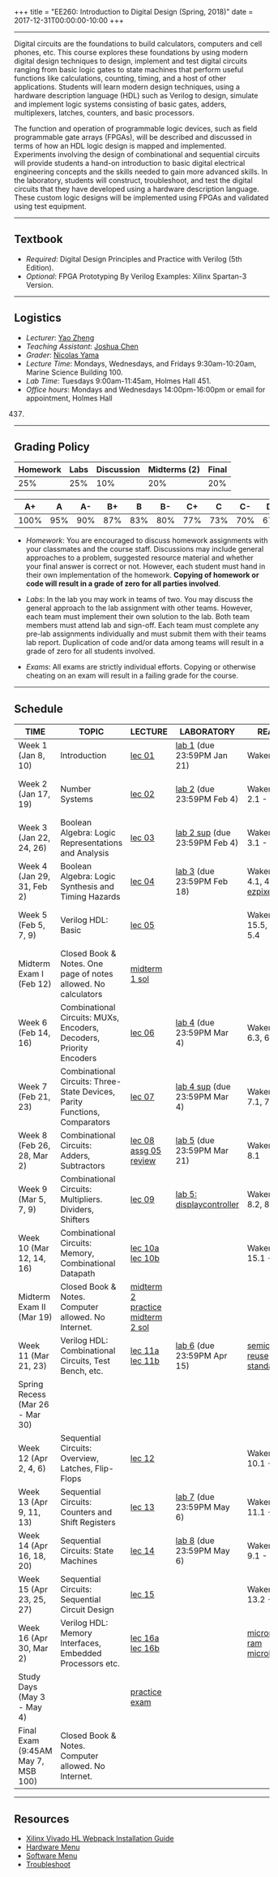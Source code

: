 +++
title = "EE260: Introduction to Digital Design (Spring, 2018)"
date =  2017-12-31T00:00:00-10:00
+++

***
Digital circuits are the foundations to build calculators, computers and cell phones, etc. This course explores these foundations by using modern digital design techniques to design, implement and test digital circuits ranging from basic logic gates to state machines that perform useful functions like calculations, counting, timing, and a host of other applications. Students will learn modern design techniques, using a hardware description language (HDL) such as Verilog to design, simulate and implement logic systems consisting of basic gates, adders, multiplexers, latches, counters, and basic processors.

The function and operation of programmable logic devices, such as field programmable gate arrays (FPGAs), will be described and discussed in terms of how an HDL logic design is mapped and implemented. Experiments involving the design of combinational and sequential circuits will provide students a hand-on introduction to basic digital electrical engineering concepts and the skills needed to gain more advanced skills. In the laboratory, students will construct, troubleshoot, and test the digital circuits that they have developed using a hardware description language. These custom logic designs will be implemented using FPGAs and validated using test equipment.

***
## Textbook
- *Required*: Digital Design Principles and Practice with Verilog (5th Edition).
- *Optional*: FPGA Prototyping By Verilog Examples: Xilinx Spartan-3 Version.

***
## Logistics
- *Lecturer*: [Yao Zheng](mailto:yao.zheng@hawaii.edu)
- *Teaching Assistant*: [Joshua Chen](mailto:jschen2@hawaii.edu)
- *Grader*: [Nicolas Yama](mailto:nyama8@hawaii.edu)
- *Lecture Time*: Mondays, Wednesdays, and Fridays 9:30am-10:20am, Marine Science Building 100.
- *Lab Time*: Tuesdays 9:00am-11:45am, Holmes Hall 451.
- *Office hours*: Mondays and Wednesdays 14:00pm-16:00pm or email for appointment, Holmes Hall
437.

***
## Grading Policy
| Homework | Labs | Discussion | Midterms (2) | Final |
|----------|------|------------|--------------|-------|
| 25%      | 25%  | 10%        | 20%          | 20%   |


| A+   | A   | A-  | B+  | B   | B-  | C+  | C   | C-  | D+  | D   | D-  | F |
|------|-----|-----|-----|-----|-----|-----|-----|-----|-----|-----|-----|---|
| 100% | 95% | 90% | 87% | 83% | 80% | 77% | 73% | 70% | 67% | 63% | 60% | 0 |


- *Homework*: You are encouraged to discuss homework assignments with your classmates and the course staff. Discussions may include general approaches to a problem, suggested resource material and whether your final answer is correct or not. However, each student must hand in their own implementation of the homework. **Copying of homework or code will result in a grade of zero for all parties involved**.

- *Labs*: In the lab you may work in teams of two. You may discuss the general approach to the lab assignment with other teams. However, each team must implement their own solution to the lab. Both team members must attend lab and sign-off. Each team must complete any pre-lab assignments individually and must submit them with their teams lab report. Duplication of code and/or data among teams will result in a grade of zero for all students involved.

- *Exams*: All exams are strictly individual efforts. Copying or otherwise cheating on an exam will result in a failing grade for the course.

***
## Schedule
TIME                            | TOPIC                                                                      | LECTURE                                                                         | LABORATORY                                               | READING                                             | ASSG
--------------------------------|----------------------------------------------------------------------------|---------------------------------------------------------------------------------|----------------------------------------------------------|-----------------------------------------------------|--------------------------------------------
Week 1 (Jan 8, 10)              | Introduction                                                               | [lec 01][lec 01 url]                                                            | [lab 1][lab 1 url] (due 23:59PM Jan 21)                  | Wakerly Ch. 1                                       |
Week 2 (Jan 17, 19)             | Number Systems                                                             | [lec 02][lec 02 url]                                                            | [lab 2][lab 2 url] (due 23:59PM Feb 4)                   | Wakerly Sec. 2.1 - Sec. 2.6                         | [assg 01][assg 01 url] (due 23:59PM Jan 28)
Week 3 (Jan 22, 24, 26)         | Boolean Algebra: Logic Representations and Analysis                        | [lec 03][lec 03 url]                                                            | [lab 2 sup][lab 2 sup url] (due 23:59PM Feb 4)           | Wakerly Sec. 3.1 - Sec. 3.3                         | [assg 02][assg 02 url] (due 23:59PM Feb 4)
Week 4 (Jan 29, 31, Feb 2)      | Boolean Algebra: Logic Synthesis and Timing Hazards                        | [lec 04][lec 04 url]                                                            | [lab 3][lab 3 url] (due 23:59PM Feb 18)                  | Wakerly Sec. 4.1, 4.2, 3.3 [ezpixel][ezpixel url]   | [assg 03][assg 03 url] (due 23:59PM Feb 11)
Week 5 (Feb 5, 7, 9)            | Verilog HDL: Basic                                                         | [lec 05][lec 05 url]                                                            |                                                          | Wakerly Sec. 15.5, 5.1 - 5.4                        | [quiz 1][quiz 1 url] (due 10:20AM Feb 9)
Midterm Exam I (Feb 12)         | Closed Book & Notes. One page of notes allowed. No calculators             | [midterm 1 sol][midterm 1 sol url]                                              |                                                          |                                                     |
Week 6 (Feb 14, 16)             | Combinational Circuits: MUXs, Encoders, Decoders, Priority Encoders        | [lec 06][lec 06 url]                                                            | [lab 4][lab 4 url] (due 23:59PM Mar 4)                   | Wakerly Sec. 6.3, 6.4, 7.2                          | [assg 04][assg 04 url] (due 23:59PM Feb 27)
Week 7 (Feb 21, 23)             | Combinational Circuits: Three-State Devices, Parity Functions, Comparators | [lec 07][lec 07 url]                                                            | [lab 4 sup][lab 4 sup url] (due 23:59PM Mar 4)           | Wakerly Sec. 7.1, 7.3, 7.4                          | [assg 05][assg 05 url] (due 23:59PM Mar 4)
Week 8 (Feb 26, 28, Mar 2)      | Combinational Circuits: Adders, Subtractors                                | [lec 08][lec 08 url] [assg 05 review][assg 05 review url]                       | [lab 5][lab 5 url] (due 23:59PM Mar 21)                  | Wakerly Sec. 8.1                                    | [assg 06][assg 06 url] (due 23:59PM Mar 11)
Week 9 (Mar 5, 7, 9)            | Combinational Circuits: Multipliers. Dividers, Shifters                    | [lec 09][lec 09 url]                                                            | [lab 5: displaycontroller][lab 5: displaycontroller url] | Wakerly Sec. 8.2, 8.3, 8.4                          | [assg 07][assg 07 url] (due 23:59PM Mar 21)
Week 10 (Mar 12, 14, 16)        | Combinational Circuits: Memory, Combinational Datapath                     | [lec 10a][lec 10a url] [lec 10b][lec 10b url]                                   |                                                          | Wakerly Sec. 15.1 - 15.2                            |
Midterm Exam II (Mar 19)        | Closed Book & Notes. Computer allowed. No Internet.                        | [midterm 2 practice][midterm 2 practice url] [midterm 2 sol][midterm 2 sol url] |                                                          |                                                     |
Week 11 (Mar 21, 23)            | Verilog HDL: Combinational Circuits, Test Bench, etc.                      | [lec 11a][lec 11a url] [lec 11b][lec 11b url]                                   | [lab 6][lab 6 url] (due 23:59PM Apr 15)                  | [semiconductor reuse standard][srs url]             | [quiz 2][quiz 2 url] (due 10:20AM Apr 4)
Spring Recess (Mar 26 - Mar 30) |                                                                            |                                                                                 |                                                          |                                                     |
Week 12 (Apr 2, 4, 6)           | Sequential Circuits: Overview, Latches, Flip-Flops                         | [lec 12][lec 12 url]                                                            |                                                          | Wakerly Sec. 10.1 - 10.3                            | [assg 08][assg 08 url] (due 23:59PM Apr 15)
Week 13 (Apr 9, 11, 13)         | Sequential Circuits: Counters and Shift Registers                          | [lec 13][lec 13 url]                                                            | [lab 7][lab 7 url] (due 23:59PM May 6)                   | Wakerly Sec. 11.1 - 11.2                            | [assg 09][assg 09 url] (due 23:59PM Apr 22)
Week 14 (Apr 16, 18, 20)        | Sequential Circuits: State Machines                                        | [lec 14][lec 14 url]                                                            | [lab 8][lab 8 url] (due 23:59PM May 6)                   | Wakerly Sec. 9.1 - 9.4                              | [assg 10][assg 10 url] (due 23:59PM May 6)
Week 15 (Apr 23, 25, 27)        | Sequential Circuits: Sequential Circuit Design                             | [lec 15][lec 15 url]                                                            |                                                          | Wakerly Sec. 13.2 - 13.4                            |
Week 16 (Apr 30, Mar 2)         | Verilog HDL: Memory Interfaces, Embedded Processors etc.                   | [lec 16a][lec 16a url] [lec 16b][lec 16b url]                                   |                                                          | [micron cellular ram][mcr url] [microblaze][mb url] | [quiz 3][quiz 3 url] (due 10:20AM May 2)
Study Days (May 3 - May 4)      |                                                                            | [practice exam][practice exam url]                                                  |                                                          |                                                     |
Final Exam (9:45AM May 7, MSB 100)              | Closed Book & Notes. Computer allowed. No Internet.                        |                                                                                 |                                                          |                                                     |

***
## Resources
- [Xilinx Vivado HL Webpack Installation Guide][xilinx vivado tutorial]
- [Hardware Menu][hardware menu url]
- [Software Menu][software menu url]
- [Troubleshoot][troubleshoot url]

[lec urls]: # (lec urls)
[lec 01 url]: https://s3-us-west-2.amazonaws.com/gustybear-websites/course_ee260_2018_spring/docs/slides/ee260_2018_spring_materials_week_01_slides.pdf
[lec 02 url]: https://s3-us-west-2.amazonaws.com/gustybear-websites/course_ee260_2018_spring/docs/slides/ee260_2018_spring_materials_week_02_slides.pdf
[lec 03 url]: https://s3-us-west-2.amazonaws.com/gustybear-websites/course_ee260_2018_spring/docs/slides/ee260_2018_spring_materials_week_03_slides.pdf
[lec 04 url]: https://s3-us-west-2.amazonaws.com/gustybear-websites/course_ee260_2018_spring/docs/slides/ee260_2018_spring_materials_week_04_slides.pdf
[lec 05 url]: https://s3-us-west-2.amazonaws.com/gustybear-websites/course_ee260_2018_spring/docs/slides/ee260_2018_spring_materials_week_05_slides.pdf
[lec 06 url]: https://s3-us-west-2.amazonaws.com/gustybear-websites/course_ee260_2018_spring/docs/slides/ee260_2018_spring_materials_week_06_slides.pdf
[lec 07 url]: https://s3-us-west-2.amazonaws.com/gustybear-websites/course_ee260_2018_spring/docs/slides/ee260_2018_spring_materials_week_07_slides.pdf
[lec 08 url]: https://s3-us-west-2.amazonaws.com/gustybear-websites/course_ee260_2018_spring/docs/slides/ee260_2018_spring_materials_week_08_slides.pdf
[lec 09 url]: https://s3-us-west-2.amazonaws.com/gustybear-websites/course_ee260_2018_spring/docs/slides/ee260_2018_spring_materials_week_09_slides.pdf
[lec 10a url]: https://s3-us-west-2.amazonaws.com/gustybear-websites/course_ee260_2018_spring/docs/slides/ee260_2018_spring_materials_week_10_slides_a.pdf
[lec 10b url]: https://s3-us-west-2.amazonaws.com/gustybear-websites/course_ee260_2018_spring/docs/slides/ee260_2018_spring_materials_week_10_slides_b.pdf
[lec 11a url]: https://s3-us-west-2.amazonaws.com/gustybear-websites/course_ee260_2018_spring/docs/slides/ee260_2018_spring_materials_week_11_slides_a.pdf
[lec 11b url]: https://s3-us-west-2.amazonaws.com/gustybear-websites/course_ee260_2018_spring/docs/slides/ee260_2018_spring_materials_week_11_slides_b.pdf
[lec 12 url]: https://s3-us-west-2.amazonaws.com/gustybear-websites/course_ee260_2018_spring/docs/slides/ee260_2018_spring_materials_week_12_slides.pdf
[lec 13 url]: https://s3-us-west-2.amazonaws.com/gustybear-websites/course_ee260_2018_spring/docs/slides/ee260_2018_spring_materials_week_13_slides.pdf
[lec 14 url]: https://s3-us-west-2.amazonaws.com/gustybear-websites/course_ee260_2018_spring/docs/slides/ee260_2018_spring_materials_week_14_slides.pdf
[lec 15 url]: https://s3-us-west-2.amazonaws.com/gustybear-websites/course_ee260_2018_spring/docs/slides/ee260_2018_spring_materials_week_15_slides.pdf
[lec 16a url]: https://s3-us-west-2.amazonaws.com/gustybear-websites/course_ee260_2018_spring/docs/slides/ee260_2018_spring_materials_week_16_slides_a.pdf
[lec 16b url]: https://s3-us-west-2.amazonaws.com/gustybear-websites/course_ee260_2018_spring/docs/slides/ee260_2018_spring_materials_week_16_slides_b.pdf

[lab urls]: # (lab urls)
[lab 1 url]: https://classroom.github.com/a/3Vug4__H
[lab 2 url]: https://classroom.github.com/g/CZwoyb0X
[lab 2 sup url]: https://tinyurl.com/y7xfwwwy
[lab 3 url]: https://classroom.github.com/g/6pTJLIPt
[lab 4 url]: https://classroom.github.com/g/GLgyFyyy
[lab 4 sup url]: https://tinyurl.com/y9fzrpxp
[lab 5 url]: https://classroom.github.com/g/vi4bvpns
[lab 5: displaycontroller url]: https://raw.githubusercontent.com/ee260-2018-spring/ee260_2018_spring_materials_laboratory_05_repo/master/codes/displaycontrolller.v
[lab 6 url]: https://classroom.github.com/g/xSCfdPrN
[lab 7 url]: https://classroom.github.com/a/KGg4zeR-
[lab 8 url]: https://classroom.github.com/g/ToQm3aAb

[assg urls]: # (assg urls)
[assg 01 url]: https://classroom.github.com/a/yOMrBZHi
[assg 02 url]: https://classroom.github.com/a/Dt0YkFPp
[assg 03 url]: https://classroom.github.com/a/fAhaOeNV
[assg 04 url]: https://classroom.github.com/a/3w0n2ZcC
[assg 05 url]: https://classroom.github.com/a/dKAU7Q7F
[assg 05 review url]: https://s3-us-west-2.amazonaws.com/gustybear-websites/course_ee260_2018_spring/docs/slides/ee260_2018_spring_materials_week_08_slides_assg.pdf
[assg 06 url]: https://classroom.github.com/a/XSZ_LTw6
[assg 07 url]: https://classroom.github.com/a/0E8Sof8b
[assg 08 url]: https://classroom.github.com/a/7OVQs8fO
[assg 09 url]: https://classroom.github.com/a/ypgRXzAp
[assg 10 url]: https://classroom.github.com/a/LJzIR4tr

[reading urls]: # (reading urls)
[ezpixel url]: https:s3-us-west-2.amazonaws.com/gustybear-websites/course_ee260_2018_spring/docs/reading/Burke_2018_The%20ezPixel%20lights%20it%20up%20%5BResources%5D.pdf
[srs url]: https://s3-us-west-2.amazonaws.com/gustybear-websites/course_ee260_2018_spring/docs/slides/FreescaleVerilog.pdf
[mcr url]: https://s3-us-west-2.amazonaws.com/gustybear-websites/course_ee260_2018_spring/docs/slides/128mb_burst_cr1_5_p26z.pdf
[mb url]: https://s3-us-west-2.amazonaws.com/gustybear-websites/course_ee260_2018_spring/docs/slides/mb_ref_guide.pdf

[quiz urls]: # (quiz urls)
[quiz 1 url]: https://goo.gl/forms/XV7AGnrRRP9vxO242
[quiz 2 url]: https://goo.gl/forms/30AgmpUf8emeNjjF3
[quiz 3 url]: https://goo.gl/forms/SikmgVUQFCtdl23K3

[exam urls]: # (exam urls)
[midterm 1 sol url]: http://s3-us-west-2.amazonaws.com/gustybear-websites/course_ee260_2018_spring/docs/exam-sol/ee260_2018_spring_materials_exam_01.pdf
[midterm 2 practice url]: https://classroom.github.com/a/Umy0O5Jq
[midterm 2 sol url]: https://github.com/ee260-2018-spring/ee260_2018_spring_materials_exam_02_repo
[practice exam url]: https://classroom.github.com/a/gH_ED48t

[resource urls]: # (resource urls)
[xilinx vivado tutorial]: ../tutorials/xilinx_vivado_installation_guide/
[hardware menu url]: # (tbd)
[software menu url]: # (tbd)
[troubleshoot url]: # (tbd)
